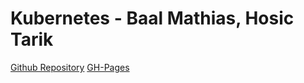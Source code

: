 # Kubernetes - Baal Mathias, Hosic Tarik

[Github Repository](https://github.com/MathiasBal/kubernetes-presentation)
[GH-Pages](https://mathiasbal.github.io/kubernetes-presentation/slides/#/)